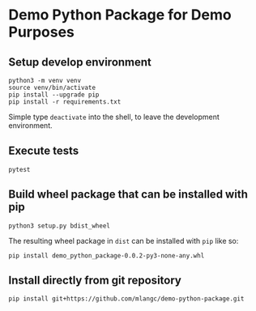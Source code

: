 # Demo Python Package for Demo Purposes
## Setup develop environment
```shell script
python3 -m venv venv
source venv/bin/activate
pip install --upgrade pip
pip install -r requirements.txt
```

Simple type `deactivate` into the shell, to leave the development environment.

## Execute tests
```shell script
pytest
```

## Build wheel package that can be installed with pip
```shell script
python3 setup.py bdist_wheel
```
The resulting wheel package in `dist` can be installed with `pip` like so:
```shell script
pip install demo_python_package-0.0.2-py3-none-any.whl
```
## Install directly from git repository
```shell script
pip install git+https://github.com/mlangc/demo-python-package.git
```